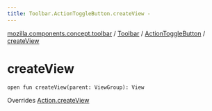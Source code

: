 ```yaml
---
title: Toolbar.ActionToggleButton.createView - 
---
```


[mozilla.components.concept.toolbar](../../index.html) / [Toolbar](../index.html) / [ActionToggleButton](index.html) / [createView](./create-view.html)

# createView

`open fun createView(parent: ViewGroup): View`

Overrides [Action.createView](../-action/create-view.html)

